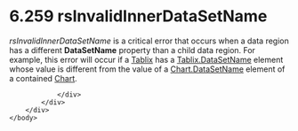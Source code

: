 <html dir="LTR" xmlns:mshelp="http://msdn.microsoft.com/mshelp" xmlns:ddue="http://ddue.schemas.microsoft.com/authoring/2003/5" xmlns:xlink="http://www.w3.org/1999/xlink" xmlns:tool="http://www.microsoft.com/tooltip">
    <head>
        <meta http-equiv="Content-Type" content="text/html; CHARSET=utf-8"></meta>
        <meta name="save" content="history"></meta>
        <title>6.259 rsInvalidInnerDataSetName</title>
        <xml>
            <mshelp:toctitle title="6.259 rsInvalidInnerDataSetName"></mshelp:toctitle>
            <mshelp:rltitle title="[MS-RDL]: rsInvalidInnerDataSetName"></mshelp:rltitle>
            <mshelp:keyword index="A" term="7b75d0a2-4070-45a1-ac47-5e0862d0a2d2"></mshelp:keyword>
            <mshelp:attr name="DCSext.ContentType" value="open specification"></mshelp:attr>
            <mshelp:attr name="AssetID" value="7b75d0a2-4070-45a1-ac47-5e0862d0a2d2"></mshelp:attr>
            <mshelp:attr name="TopicType" value="kbRef"></mshelp:attr>
            <mshelp:attr name="DCSext.Title" value="[MS-RDL]: rsInvalidInnerDataSetName" />
        </xml>
    </head>
    <body>
        <div id="header">
            <h1 class="heading">6.259 rsInvalidInnerDataSetName</h1>
        </div>
        <div id="mainSection">
            <div id="mainBody">
                <div id="allHistory" class="saveHistory"></div>
                <div id="sectionSection0" class="section" name="collapseableSection">
                    

<p><i>rsInvalidInnerDataSetName</i> is a critical error that
occurs when a data region has a different <b>DataSetName</b> property than a
child data region. For example, this error will occur if a <a href="e42fb86e-799a-4202-8845-ac38831efccb.md">Tablix</a> has a <a href="303f6cb3-cb22-43c4-9861-0c40082219f9.md">Tablix.DataSetName</a> element
whose value is different from the value of a <a href="eb1ed7cf-bc15-41ff-9011-cec16efdf6b6.md">Chart.DataSetName</a> element
of a contained <a href="b0ab5524-7eb2-47a7-a4d3-230f5c8c5526.md">Chart</a>.</p>


                </div>
            </div>
        </div>
    </body>
</html>